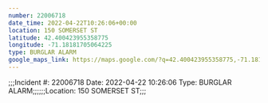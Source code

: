 ```yaml
---
number: 22006718
date_time: 2022-04-22T10:26:06+00:00
location: 150 SOMERSET ST
latitude: 42.400423955358775
longitude: -71.18181705064225
type: BURGLAR ALARM
google_maps_link: https://maps.google.com/?q=42.400423955358775,-71.18181705064225
---
```


;;;Incident #: 22006718  Date: 2022-04-22 10:26:06   Type: BURGLAR ALARM;;;;;;Location: 150 SOMERSET ST;;;
